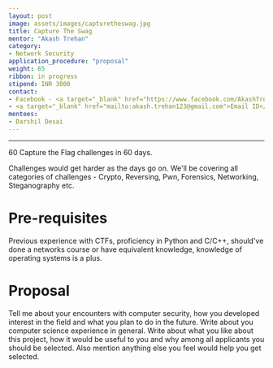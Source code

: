 ```yaml
---
layout: post
image: assets/images/capturetheswag.jpg
title: Capture The Swag
mentor: "Akash Trehan"
category: 
- Network Security
application_procedure: "proposal"
weight: 65
ribbon: in progress
stipend: INR 3000
contact:
- Facebook - <a target="_blank" href="https://www.facebook.com/AkashTrehan21?ref=br_rs">Akash Trehan</a>
- <a target="_blank" href="mailto:akash.trehan123@gmail.com">Email ID</a> - akash.trehan123@gmail.com
mentees:
- Darshil Desai
---
```

---

60 Capture the Flag challenges in 60 days. 

<!--break-->


Challenges would get harder as the days go on. We'll be covering all categories of challenges - Crypto, Reversing, Pwn, Forensics, Networking, Steganography etc.

<!--break-->

# **Pre-requisites**  

<!--break-->

Previous experience with CTFs, proficiency in Python and C/C++, should've done a networks course or have equivalent knowledge, knowledge of operating systems is a plus.

<!--break-->

# **Proposal** 

<!--break-->

Tell me about your encounters with computer security, how you developed interest in the field and what you plan to do in the future. Write about you computer science experience in general. Write about what you like about this project, how it would be useful to you and why among all applicants you should be selected. Also mention anything else you feel would help you get selected.

